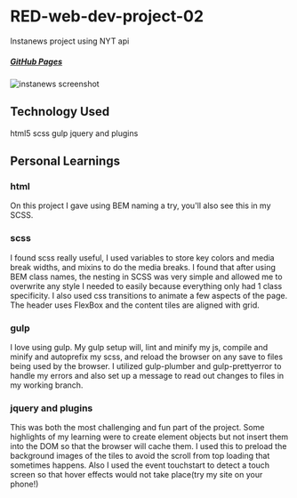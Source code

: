 # RED-web-dev-project-02
Instanews project using NYT api
##### [GitHub Pages](https://htichcock.github.io/RED-web-dev-project-02/)

![instanews screenshot](https://imgur.com/UtZzyKf.jpg)

## Technology Used

html5
scss
gulp
jquery and plugins

## Personal Learnings 

### html
On this project I gave using BEM naming a try, you'll also see this in my SCSS.

### scss
I found scss really useful, I used variables to store key colors and media break widths, and mixins to do the media breaks. I found that after using BEM class names, the nesting in SCSS was very simple and allowed me to overwrite any style I needed to easily because everything only had 1 class specificity.
I also used css transitions to animate a few aspects of the page.
The header uses FlexBox and the content tiles are aligned with grid.

### gulp
I love using gulp. My gulp setup will, lint and minify my js, compile and minify and autoprefix my scss, and reload the browser on any save to files being used by the browser. I utilized gulp-plumber and gulp-prettyerror to handle my errors and also set up a message to read out changes to files in my working branch.

### jquery and plugins
This was both the most challenging and fun part of the project. Some highlights of my learning were to create element objects but not insert them into the DOM so that the browser will cache them. I used this to preload the background images of the tiles to avoid the scroll from top loading that sometimes happens. Also I used the event touchstart to detect a touch screen so that hover effects would not take place(try my site on your phone!)


